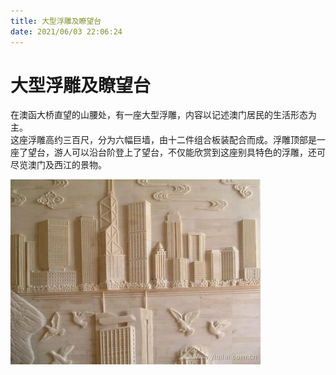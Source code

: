 ```yaml
---
title: 大型浮雕及瞭望台  
date: 2021/06/03 22:06:24  
---
```

  
# 大型浮雕及瞭望台  
在澳函大桥直望的山腰处，有一座大型浮雕，内容以记述澳门居民的生活形态为主。  
这座浮雕高约三百尺，分为六幅巨墙，由十二件组合板装配合而成。浮雕顶部是一座了望台，游人可以沿台阶登上了望台，不仅能欣赏到这座别具特色的浮雕，还可尽览澳门及西江的景物。  
  
![](https://raw.githubusercontent.com/szqq0512/Pic/main/img/202201212151067.png)  